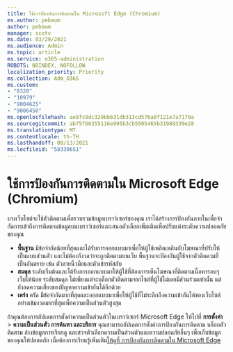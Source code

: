 ```yaml
---
title: ใช้การป้องกันการติดตามใน Microsoft Edge (Chromium)
ms.author: pebaum
author: pebaum
manager: scotv
ms.date: 03/29/2021
ms.audience: Admin
ms.topic: article
ms.service: o365-administration
ROBOTS: NOINDEX, NOFOLLOW
localization_priority: Priority
ms.collection: Adm_O365
ms.custom:
- "8328"
- "10979"
- "9004625"
- "9006450"
ms.openlocfilehash: ae8fc8dc329bb631db313cd576a0f121e7a7179a
ms.sourcegitcommit: ab75f66355116e995b3cb5505465b31989339e28
ms.translationtype: MT
ms.contentlocale: th-TH
ms.lasthandoff: 08/13/2021
ms.locfileid: "58330651"
---
```

# <a name="use-tracking-prevention-in-microsoft-edge-chromium"></a>ใช้การป้องกันการติดตามใน Microsoft Edge (Chromium)

บางเว็บไซต์จะใช้ตัวติดตามเพื่อรวบรวมข้อมูลเบราว์เซอร์ของคุณ เราได้สร้างการป้องกันภายในเพื่อจํากัดการเข้าถึงการติดตามข้อมูลบนเบราว์เซอร์และเสนอตัวเลือกเพิ่มเติมเพื่อปรับแต่งระดับความปลอดภัยของคุณ

- **พื้นฐาน** มีข้อจํากัดน้อยที่สุดและได้รับการออกแบบมาเพื่อให้ผู้ใช้เพลิดเพลินกับโฆษณาที่ปรับให้เป็นแบบส่วนตัว และไม่ต้องกังวลว่าจะถูกติดตามบนเว็บ พื้นฐานจะป้องกันผู้ใช้จากตัวติดตามที่เป็นอันตราย เช่น ตัวลายนิ้วมือและตัวเข้ารหัสลับ
- **สมดุล** ระดับเริ่มต้นและได้รับการออกแบบมาให้ผู้ใช้ที่ต้องการเห็นโฆษณาที่ติดตามเนื้อหารอบๆ เว็บให้น้อย ระดับสมดุล ไม่เพียงแต่จะบล็อกตัวติดตามจากไซต์ที่ผู้ใช้ไม่เคยมีส่วนร่วมเท่านั้น แต่ยังลดความเสี่ยงของปัญหาความเข้ากันได้อีกด้วย
- **เคร่ง** ครัด มีข้อจํากัดมากที่สุดและออกแบบมาเพื่อให้ผู้ใช้ที่ไม่ระลึกถึงความเข้ากันได้ของเว็บไซต์อย่างเข้มงวดมากที่สุดเพื่อความเป็นส่วนตัวสูงสุด

ถ้าคุณต้องการอัปเดตการตั้งค่าความเป็นส่วนตัวในเบราว์เซอร์ Microsoft Edge ให้ไปที่ **การตั้งค่า**  >  **ความเป็นส่วนตัว การค้นหา และบริการ** คุณสามารถอัปเดตการตั้งค่าการป้องกันการติดตาม บล็อกตัวติดตาม ล้างข้อมูลการเรียกดู และสวจตัวเลือกความเป็นส่วนตัวและความปลอดภัยอื่นๆ เพื่อเก็บข้อมูลของคุณให้ปลอดภัย เมื่อต้องการเรียนรู้เพิ่มเติม[ให้ดูที่ การป้องกันการติดตามใน Microsoft Edge](https://docs.microsoft.com/microsoft-edge/web-platform/tracking-prevention) 